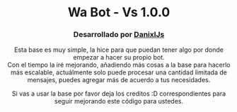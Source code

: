 <div align="center">
<h1>
Wa Bot - Vs 1.0.0
</h1>
</div>

<div align="center">
<h3>
Desarrollado por <a href="https://github.com/DanixlJs">DanixlJs</a>
</h3>
</div>

<div align="center">
<p>
Esta base es muy simple, la hice para que puedan tener algo por donde empezar a hacer su propio bot.
<br>
Con el tiempo la iré mejorando, añadiendo más cosas a la base para hacerlo más escalable, actuálmente solo puede procesar una cantidad limitada de mensajes, puedes agregar más de acuerdo a tus necesidades.
</p>
</div>

<div align="center">
<p>
Si vas a usar la base por favor deja los creditos :D correspondientes para seguir mejorando este código para ustedes.
</p>
</div>
 

